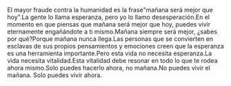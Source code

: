 El mayor fraude contra la humanidad es la frase"mañana será mejor que hoy".La gente lo llama esperanza, pero yo lo llamo desesperación.En el momento en que piensas que mañana será mejor que hoy, puedes vivir eternamente engañándote a ti mismo.Mañana siempre será mejor, ¿sabes por qué?Porque mañana nunca llega.Las personas que se convierten en esclavas de sus propios pensamientos y emociones creen que la esperanza es una herramienta importante.Pero esta vida no necesita esperanza.La vida necesita vitalidad.Esta vitalidad debe resonar en todo lo que te rodea ahora mismo.Solo puedes hacerlo ahora, no mañana.No puedes vivir el mañana. Solo puedes vivir ahora.